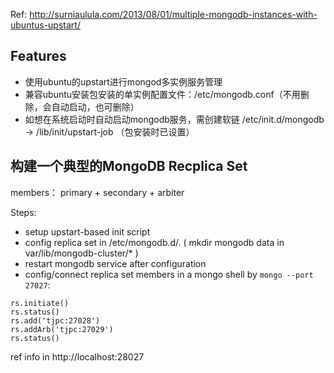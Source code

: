 Ref: http://surniaulula.com/2013/08/01/multiple-mongodb-instances-with-ubuntus-upstart/

## Features

* 使用ubuntu的upstart进行mongod多实例服务管理
* 兼容ubuntu安装包安装的单实例配置文件：/etc/mongodb.conf（不用删除，会自动启动，也可删除）
* 如想在系统启动时自动启动mongodb服务，需创建软链 /etc/init.d/mongodb -> /lib/init/upstart-job （包安装时已设置）

## 构建一个典型的MongoDB Recplica Set

members： primary + secondary + arbiter

Steps:

* setup upstart-based init script
* config replica set in /etc/mongodb.d/. ( mkdir mongodb data in var/lib/mongodb-cluster/* )
* restart mongodb service after configuration 
* config/connect replica set members in a mongo shell by `mongo --port 27027`:

```
rs.initiate()
rs.status()
rs.add('tjpc:27028')
rs.addArb('tjpc:27029')
rs.status()
```

ref info in http://localhost:28027
